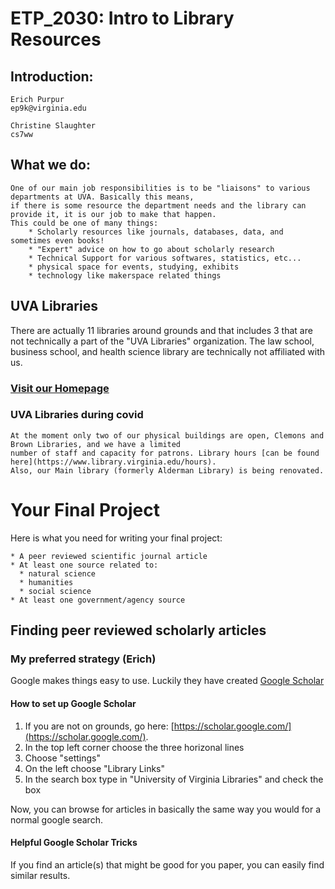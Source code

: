 # ETP_2030:  Intro to Library Resources

## Introduction:
```
Erich Purpur
ep9k@virginia.edu

Christine Slaughter
cs7ww
```

## What we do:
```
One of our main job responsibilities is to be "liaisons" to various departments at UVA. Basically this means, 
if there is some resource the department needs and the library can provide it, it is our job to make that happen. 
This could be one of many things:
    * Scholarly resources like journals, databases, data, and sometimes even books!
    * "Expert" advice on how to go about scholarly research
    * Technical Support for various softwares, statistics, etc...
    * physical space for events, studying, exhibits
    * technology like makerspace related things
```

## UVA Libraries
There are actually 11 libraries around grounds and that includes 3 that are not technically a part of the 
"UVA Libraries" organization. The law school, business school, and health science library are technically 
not affiliated with us. 

### [Visit our Homepage](https://www.library.virginia.edu/)

### UVA Libraries during covid
```
At the moment only two of our physical buildings are open, Clemons and Brown Libraries, and we have a limited 
number of staff and capacity for patrons. Library hours [can be found here](https://www.library.virginia.edu/hours).
Also, our Main library (formerly Alderman Library) is being renovated.
```

# Your Final Project

Here is what you need for writing your final project:
```
* A peer reviewed scientific journal article 
* At least one source related to: 
  * natural science
  * humanities
  * social science
* At least one government/agency source
```


## Finding peer reviewed scholarly articles

### My preferred strategy (Erich)
Google makes things easy to use. Luckily they have created [Google Scholar](https://scholar.google.com/)

#### How to set up Google Scholar
1. If you are not on grounds, go here: [https://scholar.google.com/](https://scholar.google.com/).
2. In the top left corner choose the three horizonal lines
3. Choose "settings"
4. On the left choose "Library Links"
5. In the search box type in "University of Virginia Libraries" and check the box

Now, you can browse for articles in basically the same way you would for a normal google search.

#### Helpful Google Scholar Tricks
If you find an article(s) that might be good for you paper, you can easily find similar results.
